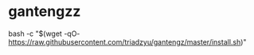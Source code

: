# gantengzz

bash -c "$(wget -qO- https://raw.githubusercontent.com/triadzyu/gantengz/master/install.sh)"
